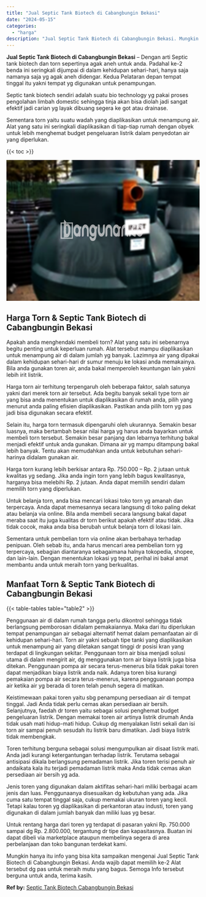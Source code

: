 ```yaml
---
title: "Jual Septic Tank Biotech di Cabangbungin Bekasi"
date: "2024-05-15"
categories: 
  - "harga"
description: "Jual Septic Tank Biotech di Cabangbungin Bekasi. Mungkin hanya itu info yang bisa kita sampaikan mengenai Jual Septic Tank Biotech di Cabangbungin Bekasi. An..."
---
```


**Jual Septic Tank Biotech di Cabangbungin Bekasi** – Dengan arti Septic tank biotech dan torn sepertinya agak aneh untuk anda. Padahal ke-2 benda ini seringkali dijumpai di dalam kehidupan sehari-hari, hanya saja namanya saja yg agak aneh didengar. Kedua Pelataran depan tempat tinggal itu yakni tempat yg digunakan untuk penampungan.

Septic tank biotech sendiri adalah suatu bio technology yg pakai proses pengolahan limbah domestic sehingga tinja akan bisa diolah jadi sangat efektif jadi carian yg layak dibuang segera ke got atau drainase.

Sementara torn yaitu suatu wadah yang diaplikasikan untuk menampung air. Alat yang satu ini seringkali diaplikasikan di tiap-tiap rumah dengan obyek untuk lebih menghemat budget pengeluaran listrik dalam penyedotan air yang diperlukan.

{{< toc >}}

![Jual Septic Tank Biotech di Cabangbungin Bekasi](/images/jual-bio-septictank-47.png)

## Harga Torn & Septic Tank Biotech di Cabangbungin Bekasi

Apakah anda menghendaki membeli torn? Alat yang satu ini sebenarnya begitu penting untuk keperluan rumah. Alat tersebut mampu diaplikasikan untuk menampung air di dalam jumlah yg banyak. Lazimnya air yang dipakai dalam kehidupan sehari-hari dr sumur menuju ke lokasi anda memakainya. Bila anda gunakan toren air, anda bakal memperoleh keuntungan lain yakni lebih irit listrik.

Harga torn air terhitung terpengaruh oleh beberapa faktor, salah satunya yakni dari merek torn air tersebut. Ada begitu banyak sekali type torn air yang bisa anda menentukan untuk diaplikasikan di rumah anda, pilih yang menurut anda paling efisien diaplikasikan. Pastikan anda pilih torn yg pas jadi bisa digunakan secara efektif.

Selain itu, harga torn termasuk dipengaruhi oleh ukurannya. Semakin besar luasnya, maka bertambah besar nilai harga yg harus anda bayarkan untuk membeli torn tersebut. Semakin besar panjang dan lebarnya terhitung bakal menjadi efektif untuk anda gunakan. Dimana air yg mampu ditampung bakal lebih banyak. Tentu akan memudahkan anda untuk kebutuhan sehari-harinya didalam gunakan air.

Harga torn kurang lebih berkisar antara Rp. 750.000 – Rp. 2 jutaan untuk kwalitas yg sedang. Jika anda ingin torn yang lebih bagus kwalitasnya, harganya bisa melebihi Rp. 2 jutaan. Anda dapat memilih sendiri dalam memilih torn yang diperlukan.

Untuk belanja torn, anda bisa mencari lokasi toko torn yg amanah dan terpercaya. Anda dapat memesannya secara langsung di toko paling dekat atau belanja via online. Bila anda membeli secara langsung bakal dapat meraba saat itu juga kualitas dr torn berikut apakah efektif atau tidak. Jika tidak cocok, maka anda bisa berubah untuk belanja torn di lokasi lain.

Sementara untuk pembelian torn via online akan berbahaya terhadap penipuan. Oleh sebab itu, anda harus mencari area pembelian torn yg terpercaya, sebagian diantaranya sebagaimana halnya tokopedia, shopee, dan lain-lain. Dengan menentukan lokasi yg tepat, perihal ini bakal amat membantu anda untuk meraih torn yang berkualitas.

## Manfaat Torn & Septic Tank Biotech di Cabangbungin Bekasi

{{< table-tables table="table2" >}}

Penggunaan air di dalam rumah tangga perlu dikontrol sehingga tidak berlangsung pemborosan didalam pemakaiannya. Maka dari itu diperlukan tempat penampungan air sebagai alternatif hemat dalam pemanfaatan air di kehidupan sehari-hari. Torn air yakni sebuah tipe tanki yang diaplikasikan untuk menampung air yang diletakan sangat tinggi dr posisi kran yang terdapat di lingkungan sekitar. Penggunaan torn air bisa menjadi solusi utama di dalam mengirit air, dg menggunakan torn air biaya listrik juga bisa ditekan. Penggunaan pompa air secara terus-menerus bila tidak pakai toren dapat menjadikan biaya listrik anda naik. Adanya toren bisa kurangi pemakaian pompa air secara terus-menerus, karena pengguanaan pompa air ketika air yg berada di toren telah penuh segera di matikan.

Keistimewaan pakai toren yaitu sbg penampung persediaan air di tempat tinggal. Jadi Anda tidak perlu cemas akan persediaan air bersih. Selanjutnya, faedah dr toren yaitu sebagai solusi penghemat budget pengeluaran listrik. Dengan memakai toren air artinya listrik dirumah Anda tidak usah mati hidup-mati hidup. Cukup dg menyalakan listri sekali dan isi torn air sampai penuh sesudah itu listrik baru dimatikan. Jadi biaya listrik tidak membengkak.

Toren terhitung berguna sebagai solusi mengumpulkan air disaat listrik mati. Anda jadi kurangi ketergantungan terhadap listrik. Terutama sebagai antisipasi dikala berlangsung pemadaman listrik. Jika toren terisi penuh air andaikata kala itu terjadi pemadaman listrik maka Anda tidak cemas akan persediaan air bersih yg ada.

Jenis toren yang digunakan dalam aktifitas sehari-hari miliki berbagai acam jenis dan luas. Penggunaanya disesuaikan dg kebutuhan yang ada. Jika cuma satu tempat tinggal saja, cukup memakai ukuran toren yang kecil. Tetapi kalau toren yg diaplikasikan di perkantoran atau industi, toren yang digunakan di dalam jumlah banyak dan miliki luas yg besar.

Untuk rentang harga dari toren yg terdapat di pasaran yakni Rp. 750.000 sampai dg Rp. 2.800.000, tergantung dr tipe dan kapasitasnya. Buatan ini dapat dibeli via marketplace ataupun membelinya segera di area perbelanjaan dan toko bangunan terdekat kami.

Mungkin hanya itu info yang bisa kita sampaikan mengenai Jual Septic Tank Biotech di Cabangbungin Bekasi. Anda wajib dapat memilih ke-2 Alat tersebut dg pas untuk meraih mutu yang bagus. Semoga Info tersebut berguna untuk anda, terima kasih.

**Ref by:** [Septic Tank Biotech Cabangbungin Bekasi](https://id.wikipedia.org/wiki/Septic)
